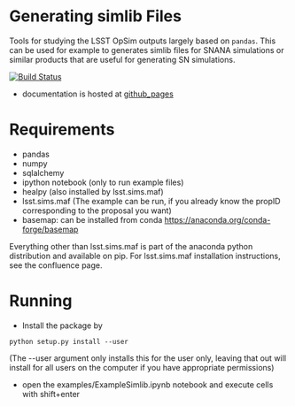 # Generating simlib Files

Tools for studying the LSST OpSim outputs largely based on `pandas`. This can be used for example to generates
 simlib files for SNANA simulations or similar products that are useful for generating SN simulations.

[![Build Status](https://travis-ci.org/rbiswas4/OpSimSummary.svg?branch=master)](https://travis-ci.org/rbiswas4/OpSimSummary)

- documentation is hosted at [github_pages](https://rbiswas4.github.io/OpSimSummary)
# Requirements

- pandas 
- numpy
- sqlalchemy
- ipython notebook (only to run example files)
- healpy (also installed by lsst.sims.maf)
- lsst.sims.maf (The example can be run, if you already know the propID corresponding to the proposal you want) 
- basemap: can be installed from conda https://anaconda.org/conda-forge/basemap

Everything other than lsst.sims.maf is part of the anaconda python distribution and available on pip. For lsst.sims.maf installation instructions, see the confluence page. 
# Running
- Install the package by 

```
python setup.py install --user
```


(The --user argument only installs this for the user only, leaving that out will install for all users on the computer if you have appropriate permissions) 

- open the examples/ExampleSimlib.ipynb notebook and execute cells with shift+enter
